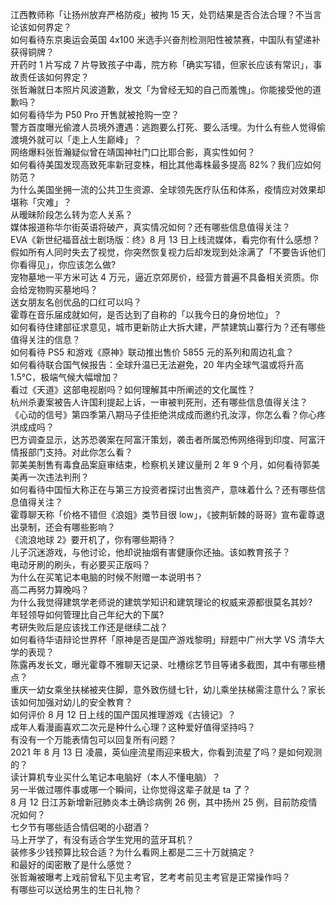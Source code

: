 江西教师称「让扬州放弃严格防疫」被拘 15 天，处罚结果是否合法合理？不当言论该如何界定？  
如何看待东京奥运会英国 4x100 米选手兴奋剂检测阳性被禁赛，中国队有望递补获得铜牌？  
开药时 1 片写成 7 片导致孩子中毒，院方称「确实写错，但家长应该有常识」，事故责任该如何界定？  
张哲瀚就日本照片风波道歉，发文「为曾经无知的自己而羞愧」。你能接受他的道歉吗？  
如何看待华为 P50 Pro 开售就被抢购一空？  
警方首度曝光偷渡人员境外遭遇：逃跑要么打死、要么活埋。为什么有些人觉得偷渡境外就可以「走上人生巅峰」？  
网络爆料张哲瀚疑似曾在靖国神社门口比耶合影，真实性如何？  
如何看待美国发现高致死率新冠变株，相比其他毒株最多提高 82%？我们应如何防范？  
为什么美国坐拥一流的公共卫生资源、全球领先医疗队伍和体系，疫情应对效果却堪称「灾难」？  
从暧昧阶段怎么转为恋人关系？  
媒体报道称华尔街英语将破产，真实情况如何？还有哪些信息值得关注？  
EVA《新世纪福音战士剧场版：终》8 月 13 日上线流媒体，看完你有什么感想？  
假如所有人同时失去了视觉，你突然恢复视力后却发现到处涂满了「不要告诉他们你看得见」，你应该怎么做?  
宠物墓地一平方米可达 4 万元，逼近京郊房价，经营方普遍不具备相关资质。你会给宠物购买墓地吗？  
送女朋友名创优品的口红可以吗？  
霍尊在音乐届成就如何，是否达到了自称的「以我今日的身份地位」？  
如何看待住建部征求意见，城市更新防止大拆大建，严禁建筑山寨行为？还有哪些值得关注的信息？  
如何看待 PS5 和游戏《原神》联动推出售价 5855 元的系列和周边礼盒？  
如何看待联合国气候报告：全球升温已无法避免，20 年内全球气温或将升高 1.5℃，极端气候大幅增加？  
看过《天道》这部电视剧吗？如何理解其中所阐述的文化属性？  
杭州杀妻案被告人许国利提起上诉，一审被判死刑，还有哪些信息值得关注？  
《心动的信号》第四季第八期马子佳拒绝洪成成而邀约孔汝淳，你怎么看？你心疼洪成成吗？  
巴方调查显示，达苏恐袭案在阿富汗策划，袭击者所属恐怖网络得到印度、阿富汗情报部门支持。对此你怎么看？  
郭美美制售有毒食品案庭审结束，检察机关建议量刑 2 年 9 个月，如何看待郭美美再一次违法判刑？  
如何看待中国恒大称正在与第三方投资者探讨出售资产，意味着什么？还有哪些信息值得关注？  
霍尊聊天称「价格不错但《浪姐》类节目很 low」，《披荆斩棘的哥哥》宣布霍尊退出录制，还会有哪些影响？  
《流浪地球 2》要开机了，你有哪些期待？  
儿子沉迷游戏，与他讨论，他却说抽烟有害健康你还抽。该如教育孩子？  
电动牙刷的刷头，有必要买正版吗？  
为什么在买笔记本电脑的时候不附赠一本说明书？  
高二再努力算晚吗？  
为什么我觉得建筑学老师说的建筑学知识和建筑理论的权威来源都很莫名其妙?  
年轻领导如何管理比自己年纪大的下属?  
考研失败后是应该找工作还是继续二战？  
如何看待华语辩论世界杯「原神是否是国产游戏黎明」辩题中广州大学 VS 清华大学的表现？  
陈露再发长文，曝光霍尊不雅聊天记录、吐槽综艺节目等诸多截图，其中有哪些槽点？  
重庆一幼女乘坐扶梯被夹住脚，意外致伤缝七针，幼儿乘坐扶梯需注意什么？家长该如何加强对幼儿的安全教育？  
如何评价 8 月 12 日上线的国产国风推理游戏《古镜记》？  
成年人看漫画喜欢二次元是种什么心理？这种爱好值得坚持吗？  
有没有一个万能表情包可以回复所有问题？  
2021 年 8 月 13 日 凌晨，英仙座流星雨迎来极大，你看到流星了吗？是如何观测的？  
读计算机专业买什么笔记本电脑好（本人不懂电脑）？  
另一半做过哪件事或哪一个瞬间，让你觉得这辈子就是 ta 了？  
8 月 12 日江苏新增新冠肺炎本土确诊病例 26 例，其中扬州 25 例，目前防疫情况如何？  
七夕节有哪些适合情侣喝的小甜酒？  
马上开学了，有没有适合学生党用的蓝牙耳机？  
装修多少钱预算比较合适？为什么看网上都是二三十万就搞定？  
和最好的闺密散了是什么感觉？  
张哲瀚被曝考上戏前曾私下见主考官，艺考考前见主考官是正常操作吗？  
有哪些可以送给男生的生日礼物？  
